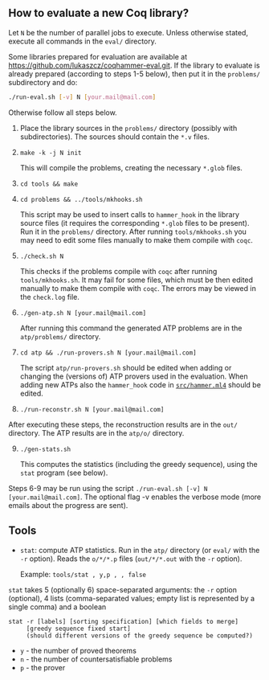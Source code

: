 How to evaluate a new Coq library?
----------------------------------

Let `N` be the number of parallel jobs to execute. Unless otherwise
stated, execute all commands in the `eval/` directory.

Some libraries prepared for evaluation are available at
https://github.com/lukaszcz/coqhammer-eval.git. If the library to
evaluate is already prepared (according to steps 1-5 below), then put
it in the `problems/` subdirectory and do:

```bash
./run-eval.sh [-v] N [your.mail@mail.com]
```

Otherwise follow all steps below.

1. Place the library sources in the `problems/` directory (possibly
   with subdirectories). The sources should contain the `*.v` files.

2. `make -k -j N init`

   This will compile the problems, creating the necessary `*.glob`
   files.

3. `cd tools && make`

4. `cd problems && ../tools/mkhooks.sh`

   This script may be used to insert calls to `hammer_hook` in the
   library source files (it requires the corresponding `*.glob` files
   to be present). Run it in the `problems/` directory. After running
   `tools/mkhooks.sh` you may need to edit some files manually to make
   them compile with `coqc`.

5. `./check.sh N`

   This checks if the problems compile with `coqc` after running
   `tools/mkhooks.sh`. It may fail for some files, which must be then
   edited manually to make them compile with `coqc`. The errors may be
   viewed in the `check.log` file.

6. `./gen-atp.sh N [your.mail@mail.com]`

   After running this command the generated ATP problems are in the
   `atp/problems/` directory.

7. `cd atp && ./run-provers.sh N [your.mail@mail.com]`

   The script `atp/run-provers.sh` should be edited when adding or
   changing the (versions of) ATP provers used in the evaluation. When
   adding new ATPs also the `hammer_hook` code in
   [`src/hammer.ml4`](../src/hammer.ml4) should be edited.

8. `./run-reconstr.sh N [your.mail@mail.com]`

After executing these steps, the reconstruction results are in the
`out/` directory. The ATP results are in the `atp/o/` directory.

9. `./gen-stats.sh`

   This computes the statistics (including the greedy sequence), using
   the `stat` program (see below).

Steps 6-9 may be run using the script `./run-eval.sh [-v] N [your.mail@mail.com]`.
The optional flag -v enables the verbose mode (more emails about the progress are sent).

Tools
-----

* `stat`: compute ATP statistics. Run in the `atp/` directory (or
    `eval/` with the `-r` option). Reads the `o/*/*.p` files
    (`out/*/*.out` with the `-r` option).

  Example: `tools/stat , y,p , , false`

`stat` takes 5 (optionally 6) space-separated arguments: the `-r`
option (optional), 4 lists (comma-separated values; empty list is
represented by a single comma) and a boolean

```
stat -r [labels] [sorting specification] [which fields to merge]
     [greedy sequence fixed start]
     (should different versions of the greedy sequence be computed?)
```

- `y` - the number of proved theorems
- `n` - the number of countersatisfiable problems
- `p` - the prover
